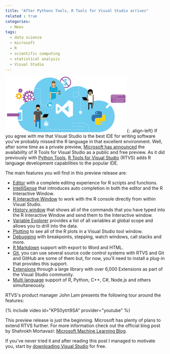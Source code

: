 ```yaml
---
title: "After Pythons Tools, R Tools for Visual Studio arrives"
related : true
categories:
  - News
tags:
  - data science
  - microsoft
  - R
  - scientific computing
  - statistical analysis
  - Visual Studio
---
```


![R Tools for Visual Studio](/assets/images/2016/03/IC815067.png){: .align-left} If you agree with me that Visual Studio is the best IDE for writing software  you've probably missed the R language in that excellent environment. Well, after some time as a private preview, [Microsoft has announced](https://blogs.technet.microsoft.com/machinelearning/2016/03/09/announcing-r-tools-for-visual-studio-2/) the availability of R Tools for Visual Studio as a public and free preview. As it did previously with [Python Tools](https://www.visualstudio.com/en-us/features/python-vs.aspx), [R Tools for Visual Studio](https://www.visualstudio.com/en-us/features/rtvs-vs.aspx) (RTVS) adds R language development capabilities to the popular IDE.

The main features you will find in this preview release are:

- [Editor](http://microsoft.github.io/RTVS-docs/editing.html) with a complete editing experience for R scripts and functions.
- [IntelliSense](http://microsoft.github.io/RTVS-docs/intellisense.html) that introduces auto completion in both the editor and the R Interactive Window.
- [R Interactive Window](http://microsoft.github.io/RTVS-docs/interactive-repl.html) to work with the R console directly from within Visual Studio.
- [History window](http://microsoft.github.io/RTVS-docs/history.html) that shows all of the commands that you have typed into the R Interactive Window and send them to the Interactive window.
- [Variable Explorer](http://microsoft.github.io/RTVS-docs/variable-explorer.html) provides a list of all variables at global scope and allows you to drill into the data.
- [Plotting](http://microsoft.github.io/RTVS-docs/plotting.html) to see all of the R plots in a Visual Studio tool window.
- [Debugging](http://microsoft.github.io/RTVS-docs/debugging.html) with breakpoints, stepping, watch windows, call stacks and more.
- [R Markdown](http://microsoft.github.io/RTVS-docs/rmarkdown.html) support with export to Word and HTML.
- [Git](http://microsoft.github.io/RTVS-docs/git.html), you can use several source code control systems with RTVS and Git and GitHub are some of them but, for now, you'll need to install a plug-in that provides this support.
- [Extensions](http://microsoft.github.io/RTVS-docs/extensions.html) through a large library with over 6,000 Extensions as part of the Visual Studio community.
- [Multi language](http://microsoft.github.io/RTVS-docs/polyglot.html) support of R, Python, C++, C#, Node.js and others simultaneously.

RTVS's product manager John Lam presents the following tour around the features:

{% include video id="KPS0ytrt9SA" provider="youtube" %}

This preview release is just the beginning. Microsoft has plenty of plans to extend RTVS further. For more information check out the official blog post by Shahrokh Mortavazi: [Microsoft Machine Learning Blog](https://blogs.technet.microsoft.com/machinelearning/2016/03/09/announcing-r-tools-for-visual-studio-2/).

If you've never tried it and after reading this post I managed to motivate you, start by [downloading Visual Studio](https://www.visualstudio.com/post-download-vs?sku=community&clcid=0x409) for free.
